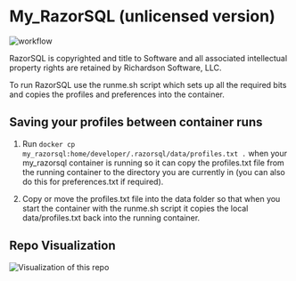 # My_RazorSQL (unlicensed version)

![workflow](https://github.com/henkez73/my_razorsql/actions/workflows/publish-docker-image.yaml/badge.svg)

RazorSQL is copyrighted and title to Software and all associated intellectual property rights are retained by Richardson Software, LLC.

To run RazorSQL use the runme.sh script which sets up all the required bits and copies the profiles and preferences into the container.

## Saving your profiles between container runs

1. Run `docker cp my_razorsql:home/developer/.razorsql/data/profiles.txt .` when your my_razorsql container is running so it can copy the profiles.txt file from the running container to the directory you are currently in (you can also do this for preferences.txt if required).

2. Copy or move the profiles.txt file into the data folder so that when you start the container with the runme.sh script it copies the local data/profiles.txt back into the running container.

## Repo Visualization
![Visualization of this repo](images/diagram.svg)
